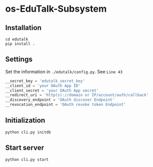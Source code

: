 # os-EduTalk-Subsystem

Installation
----------------------------------------------------------------------

    cd edutalk 
    pip install .
    
Settings
----------------------------------------------------------------------
Set the information in `./edutalk/config.py`. See `Line 43`

```py
__secret_key = 'edutalk_secret_key'
__client_id = 'your OAuth App ID'
__client_secret = 'your OAuth App secret'
__redirect_uri = 'http(s)://domain or IP/account/auth/callback'
__discovery_endpoint = 'OAuth discover Endpoint'
__revocation_endpoint = 'OAuth revoke token Endpoint'
```

Initialization
----------------------------------------------------------------------

    python cli.py initdb
    
Start server
----------------------------------------------------------------------

    python cli.py start
